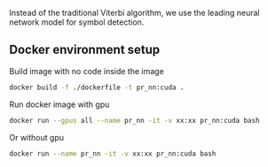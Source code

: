Instead of the traditional Viterbi algorithm, we use the leading neural network model for symbol detection.

## Docker environment setup

Build image with no code inside the image
```bash
docker build -f ./dockerfile -t pr_nn:cuda .
```

Run docker image with gpu
```bash
docker run --gpus all --name pr_nn -it -v xx:xx pr_nn:cuda bash
```
Or without gpu
```bash
docker run --name pr_nn -it -v xx:xx pr_nn:cuda bash
```

